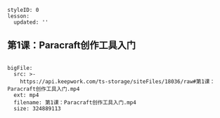 ```@Lesson
styleID: 0
lesson:
  updated: ''

```
## 第1课：Paracraft创作工具入门

```@BigFile

bigFile:
  src: >-
    https://api.keepwork.com/ts-storage/siteFiles/18036/raw#第1课：Paracraft创作工具入门.mp4
  ext: mp4
  filename: 第1课：Paracraft创作工具入门.mp4
  size: 324889113
          
```
